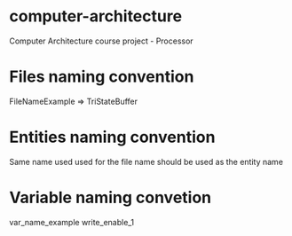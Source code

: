 # computer-architecture
Computer Architecture course project - Processor

# Files naming convention
FileNameExample => TriStateBuffer

# Entities naming convention
Same name used used for the file name should be used as the entity name

# Variable naming convetion
var_name_example  write_enable_1
